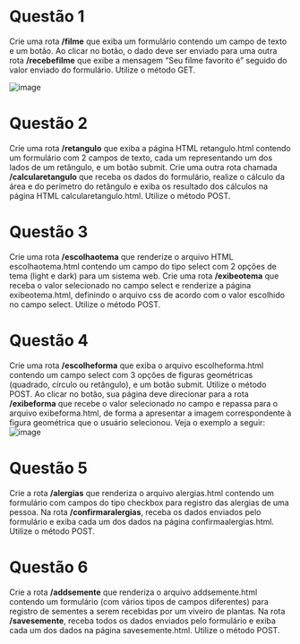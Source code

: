 # Questão 1

Crie uma rota **/filme** que exiba um formulário contendo um campo de texto e um botão. Ao clicar no botão, o dado deve ser enviado para uma outra rota **/recebefilme** que exibe a mensagem “Seu filme favorito é” seguido do valor enviado do formulário. Utilize o método GET.

![image](https://github.com/IFRN-ZN-Alba-Lopes/flask-lesson-05-get-and-post/assets/13405201/1c62ec74-3aed-4d59-b0fb-612492257927)


# Questão 2

Crie uma rota **/retangulo** que exiba a página HTML retangulo.html contendo um formulário com 2 campos de texto, cada um representando um dos lados de um retângulo, e um botão submit. Crie uma outra rota chamada **/calcularetangulo** que receba os dados do formulário, realize o cálculo da área e do perímetro do retângulo e exiba os resultado dos cálculos na página HTML calcularetangulo.html. Utilize o método POST.

# Questão 3
Crie uma rota **/escolhaotema** que renderize o arquivo HTML escolhaotema.html contendo um campo do tipo select com 2 opções de tema (light e dark) para um sistema web. Crie uma rota **/exibeotema** que receba o valor selecionado no campo select e renderize a página exibeotema.html, definindo o arquivo css de acordo com o valor escolhido no campo select. Utilize o método POST.


# Questão 4

Crie uma rota **/escolheforma** que exiba o arquivo escolheforma.html contendo um campo select com 3 opções de figuras geométricas (quadrado, círculo ou retângulo), e um botão submit. Utilize o método POST.
Ao clicar no botão, sua página deve direcionar para a rota **/exibeforma** que recebe o valor selecionado no campo e repassa para o arquivo exibeforma.html, de forma a apresentar a imagem correspondente à figura geométrica que o usuário selecionou. Veja o exemplo a seguir:
![image](https://github.com/IFRN-ZN-Alba-Lopes/flask-lesson-05-get-and-post/assets/13405201/55de508a-072e-4519-80f9-2a8ffafa4646)

# Questão 5

Crie a rota **/alergias**  que renderiza o arquivo alergias.html contendo um formulário com campos do tipo checkbox para registro das alergias de uma pessoa. Na rota **/confirmaralergias**, receba os dados enviados pelo formulário e exiba cada um dos dados na página confirmaalergias.html. Utilize o método POST.

# Questão 6

Crie a rota **/addsemente**  que renderiza o arquivo addsemente.html contendo um formulário (com vários tipos de campos diferentes) para registro de sementes a serem recebidas por um viveiro de plantas. Na rota **/savesemente**, receba todos os dados enviados pelo formulário e exiba cada um dos dados na página savesemente.html. Utilize o método POST.

